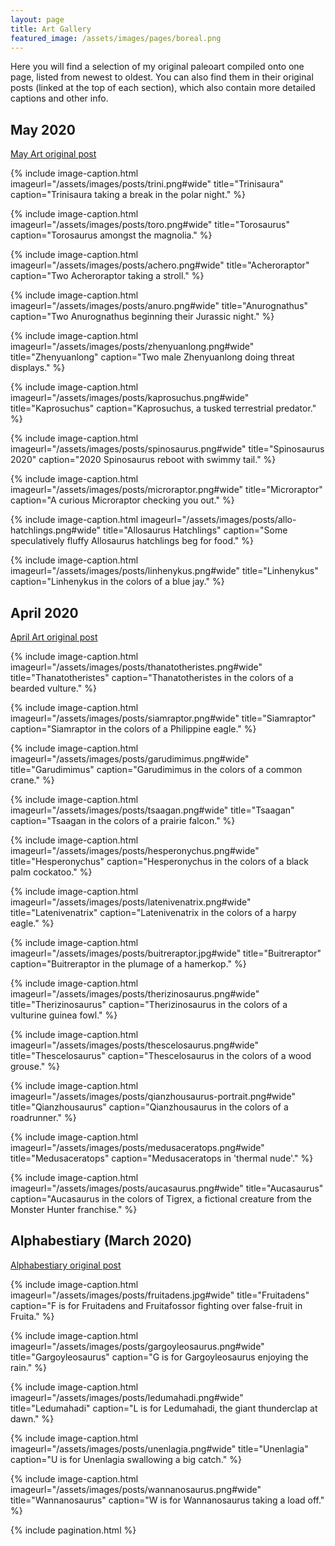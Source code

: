 ```yaml
---
layout: page
title: Art Gallery
featured_image: /assets/images/pages/boreal.png
---
```


Here you will find a selection of my original paleoart compiled onto one page, listed from newest to oldest.  You can also find them in their original posts (linked at the top of each section), which also contain more detailed captions and other info.

## May 2020

[May Art original post](https://obscuredinosaurfacts.com/blog/post/2020/05/23/mayart.html)

{% include image-caption.html imageurl="/assets/images/posts/trini.png#wide" title="Trinisaura" caption="Trinisaura taking a break in the polar night." %}

{% include image-caption.html imageurl="/assets/images/posts/toro.png#wide" title="Torosaurus" caption="Torosaurus amongst the magnolia." %}

{% include image-caption.html imageurl="/assets/images/posts/achero.png#wide" title="Acheroraptor" caption="Two Acheroraptor taking a stroll." %}

{% include image-caption.html imageurl="/assets/images/posts/anuro.png#wide" title="Anurognathus" caption="Two Anurognathus beginning their Jurassic night." %}

{% include image-caption.html imageurl="/assets/images/posts/zhenyuanlong.png#wide" title="Zhenyuanlong" caption="Two male Zhenyuanlong doing threat displays." %}

{% include image-caption.html imageurl="/assets/images/posts/kaprosuchus.png#wide" title="Kaprosuchus" caption="Kaprosuchus, a tusked terrestrial predator." %}

{% include image-caption.html imageurl="/assets/images/posts/spinosaurus.png#wide" title="Spinosaurus 2020" caption="2020 Spinosaurus reboot with swimmy tail." %}

{% include image-caption.html imageurl="/assets/images/posts/microraptor.png#wide" title="Microraptor" caption="A curious Microraptor checking you out." %}

{% include image-caption.html imageurl="/assets/images/posts/allo-hatchlings.png#wide" title="Allosaurus Hatchlings" caption="Some speculatively fluffy Allosaurus hatchlings beg for food." %}

{% include image-caption.html imageurl="/assets/images/posts/linhenykus.png#wide" title="Linhenykus" caption="Linhenykus in the colors of a blue jay." %}

## April 2020

[April Art original post](https://obscuredinosaurfacts.com/blog/post/2020/04/18/aprilart.html)

{% include image-caption.html imageurl="/assets/images/posts/thanatotheristes.png#wide" title="Thanatotheristes" caption="Thanatotheristes in the colors of a bearded vulture." %}

{% include image-caption.html imageurl="/assets/images/posts/siamraptor.png#wide" title="Siamraptor" caption="Siamraptor in the colors of a Philippine eagle." %}

{% include image-caption.html imageurl="/assets/images/posts/garudimimus.png#wide" title="Garudimimus" caption="Garudimimus in the colors of a common crane." %}

{% include image-caption.html imageurl="/assets/images/posts/tsaagan.png#wide" title="Tsaagan" caption="Tsaagan in the colors of a prairie falcon." %}

{% include image-caption.html imageurl="/assets/images/posts/hesperonychus.png#wide" title="Hesperonychus" caption="Hesperonychus in the colors of a black palm cockatoo." %}

{% include image-caption.html imageurl="/assets/images/posts/latenivenatrix.png#wide" title="Latenivenatrix" caption="Latenivenatrix in the colors of a harpy eagle." %}

{% include image-caption.html imageurl="/assets/images/posts/buitreraptor.jpg#wide" title="Buitreraptor" caption="Buitreraptor in the plumage of a hamerkop." %}

{% include image-caption.html imageurl="/assets/images/posts/therizinosaurus.png#wide" title="Therizinosaurus" caption="Therizinosaurus in the colors of a vulturine guinea fowl." %}

{% include image-caption.html imageurl="/assets/images/posts/thescelosaurus.png#wide" title="Thescelosaurus" caption="Thescelosaurus in the colors of a wood grouse." %}

{% include image-caption.html imageurl="/assets/images/posts/qianzhousaurus-portrait.png#wide" title="Qianzhousaurus" caption="Qianzhousaurus in the colors of a roadrunner." %}

{% include image-caption.html imageurl="/assets/images/posts/medusaceratops.png#wide" title="Medusaceratops" caption="Medusaceratops in 'thermal nude'." %}

{% include image-caption.html imageurl="/assets/images/posts/aucasaurus.png#wide" title="Aucasaurus" caption="Aucasaurus in the colors of Tigrex, a fictional creature from the Monster Hunter franchise." %}

## Alphabestiary (March 2020)

[Alphabestiary original post](https://obscuredinosaurfacts.com/blog/post/2020/03/23/alphabestiary.html)

{% include image-caption.html imageurl="/assets/images/posts/fruitadens.jpg#wide" title="Fruitadens" caption="F is for Fruitadens and Fruitafossor fighting over false-fruit in Fruita." %}

{% include image-caption.html imageurl="/assets/images/posts/gargoyleosaurus.png#wide" title="Gargoyleosaurus" caption="G is for Gargoyleosaurus enjoying the rain." %}

{% include image-caption.html imageurl="/assets/images/posts/ledumahadi.png#wide" title="Ledumahadi" caption="L is for Ledumahadi, the giant thunderclap at dawn." %}

{% include image-caption.html imageurl="/assets/images/posts/unenlagia.png#wide" title="Unenlagia" caption="U is for Unenlagia swallowing a big catch." %}

{% include image-caption.html imageurl="/assets/images/posts/wannanosaurus.png#wide" title="Wannanosaurus" caption="W is for Wannanosaurus taking a load off." %}

{% include pagination.html %}